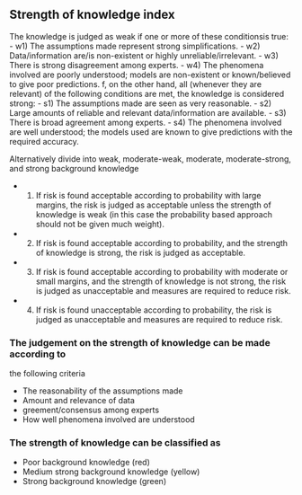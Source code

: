 
## Strength of knowledge index
The knowledge is judged as weak if one or more of these conditionsis true:
    - w1) The assumptions made represent strong simplifications.
    - w2) Data/information are/is non-existent or highly unreliable/irrelevant.
    - w3) There is strong disagreement among experts.
    - w4) The phenomena involved are poorly understood; models are non-existent or
    known/believed to give poor predictions.
f, on the other hand, all (whenever they are relevant) of the  following conditions are met, the knowledge is considered strong:
    - s1) The assumptions made are seen as very reasonable.
    - s2) Large amounts of reliable and relevant data/information are available.
    - s3) There is broad agreement among experts.
    - s4) The phenomena involved are well understood; the models used are known to give predictions with the required accuracy.

Alternatively divide into weak, moderate-weak, moderate, moderate-strong, and strong background knowledge

 - 1. If risk is found acceptable according to probability with large margins, the risk is judged as acceptable unless the strength of knowledge is weak (in this case the probability based approach should not be given much weight).
 - 2. If risk is found acceptable according to probability, and the strength of knowledge is strong, the risk is judged as acceptable.
 - 3. If risk is found acceptable according to probability with moderate or small margins, and the strength of knowledge is not strong, the risk is judged as unacceptable and measures are required to reduce risk.
 - 4. If risk is found unacceptable according to probability, the risk is judged as unacceptable and measures are required to reduce risk.


### The judgement on the strength of knowledge can be made according to
the following criteria
 - The reasonability of the assumptions made
 - Amount and relevance of data
 - greement/consensus among experts
 - How well phenomena involved are understood
###  The strength of knowledge can be classified as
 - Poor background knowledge (red)
 - Medium strong background knowledge (yellow)
 - Strong background knowledge (green)
 
